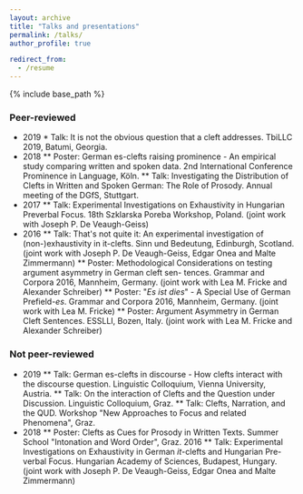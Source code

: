 ```yaml
---
layout: archive
title: "Talks and presentations"
permalink: /talks/
author_profile: true

redirect_from:
  - /resume
---
```


{% include base_path %}

### Peer-reviewed
* 2019
        * Talk: It is not the obvious question that a cleft addresses. TbiLLC 2019, Batumi, Georgia.
* 2018
** Poster: German es-clefts raising prominence - An empirical study comparing written and
spoken data. 2nd International Conference Prominence in Language, Köln.
** Talk: Investigating the Distribution of Clefts in Written and Spoken German: The Role of
Prosody. Annual meeting of the DGfS, Stuttgart.
* 2017
** Talk: Experimental Investigations on Exhaustivity in Hungarian Preverbal Focus. 18th Szklarska
Poreba Workshop, Poland. (joint work with Joseph P. De Veaugh-Geiss)
* 2016
** Talk: That's not quite it: An experimental investigation of (non-)exhaustivity in it-clefts.
Sinn und Bedeutung, Edinburgh, Scotland. (joint work with Joseph P. De Veaugh-Geiss,
Edgar Onea and Malte Zimmermann)
** Poster: Methodological Considerations on testing argument asymmetry in German cleft sen-
tences. Grammar and Corpora 2016, Mannheim, Germany. (joint work with Lea M. Fricke
and Alexander Schreiber)
** Poster: "*Es ist dies*" - A Special Use of German Prefield-*es*. Grammar and Corpora 2016,
Mannheim, Germany. (joint work with Lea M. Fricke)
** Poster: Argument Asymmetry in German Cleft Sentences. ESSLLI, Bozen, Italy. (joint work
with Lea M. Fricke and Alexander Schreiber)

### Not peer-reviewed
* 2019
** Talk: German es-clefts in discourse - How clefts interact with the discourse question. Linguistic
Colloquium, Vienna University, Austria.
** Talk: On the interaction of Clefts and the Question under Discussion. Linguistic Colloquium,
Graz.
** Talk: Clefts, Narration, and the QUD. Workshop "New Approaches to Focus and related
Phenomena", Graz.
* 2018
** Poster: Clefts as Cues for Prosody in Written Texts. Summer School "Intonation and Word
Order", Graz.
2016
** Talk: Experimental Investigations on Exhaustivity in German *it*-clefts and Hungarian Pre-
verbal Focus. Hungarian Academy of Sciences, Budapest, Hungary. (joint work with Joseph
P. De Veaugh-Geiss, Edgar Onea and Malte Zimmermann)
